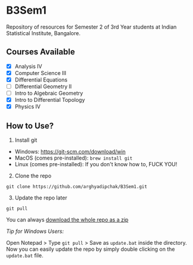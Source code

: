 # B3Sem1

Repository of resources for Semester 2 of 3rd Year students at Indian Statistical Institute, Bangalore.

## Courses Available

- [X] Analysis IV
- [X] Computer Science III
- [X] Differential Equations
- [ ] Differential Geometry II
- [ ] Intro to Algebraic Geometry
- [X] Intro to Differential Topology
- [X] Physics IV

## How to Use?

1. Install git
  - Windows: https://git-scm.com/download/win
  - MacOS (comes pre-installed): `brew install git`
  - Linux (comes pre-installed): If you don't know how to, FUCK YOU!
2. Clone the repo
```
git clone https://github.com/arghyadipchak/B3Sem1.git
```
3. Update the repo later
```
git pull
```

You can always [download the whole repo as a zip](https://github.com/arghyadipchak/B3Sem2/archive/refs/heads/main.zip)

*Tip for Windows Users:* 

Open Notepad > Type `git pull` > Save as `update.bat` inside the directory. Now you can easily update the repo by simply double clicking on the `update.bat` file.
